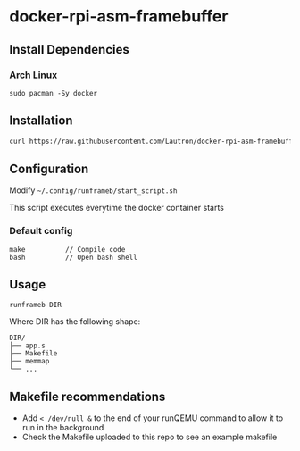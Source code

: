 # docker-rpi-asm-framebuffer
## Install Dependencies
### Arch Linux
```
sudo pacman -Sy docker
```
## Installation
```bash
curl https://raw.githubusercontent.com/Lautron/docker-rpi-asm-framebuffer/master/install.sh | bash
```
## Configuration
Modify `~/.config/runframeb/start_script.sh`

This script executes everytime the docker container starts

### Default config
```
make 	      // Compile code
bash 	      // Open bash shell
```

## Usage
```
runframeb DIR
```
Where DIR has the following shape:
```
DIR/
├── app.s
├── Makefile
├── memmap
└── ...
```
## Makefile recommendations
- Add `< /dev/null &` to the end of your runQEMU command to allow it to run in the background
- Check the Makefile uploaded to this repo to see an example makefile
